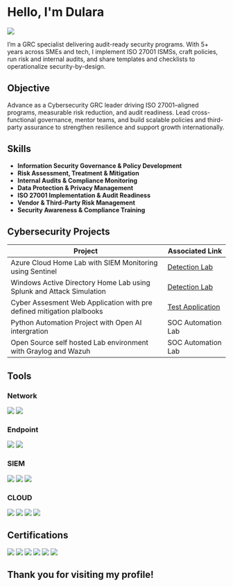 # Hello, I'm Dulara
<a href="https://www.linkedin.com/in/dularaparanawidana/"><img src="https://img.shields.io/badge/-LinkedIn-0072b1?&style=for-the-badge&logo=linkedin&logoColor=white" /></a>

I’m a GRC specialist delivering audit-ready security programs. With 5+ years across SMEs and tech, I implement ISO 27001 ISMSs, craft policies, run risk and internal audits, and share templates and checklists to operationalize security-by-design.

## Objective
Advance as a Cybersecurity GRC leader driving ISO 27001–aligned programs, measurable risk reduction, and audit readiness. Lead cross-functional governance, mentor teams, and build scalable policies and third-party assurance to strengthen resilience and support growth internationally.

## Skills

- **Information Security Governance & Policy Development**  
- **Risk Assessment, Treatment & Mitigation**  
- **Internal Audits & Compliance Monitoring**  
- **Data Protection & Privacy Management**  
- **ISO 27001 Implementation & Audit Readiness**  
- **Vendor & Third-Party Risk Management**  
- **Security Awareness & Compliance Training**


## Cybersecurity Projects

| Project                                       | Associated Link     |
|-----------------------------------------------|----------------------------|
| Azure Cloud Home Lab with SIEM Monitoring using Sentinel         | <a href="https://google.com">Detection Lab</a>|
| Windows Active Directory Home Lab using Splunk and Attack Simulation  | <a href="https://google.com">Detection Lab</a>|
| Cyber Assesment Web Application with pre defined mitigation plalbooks        |  <a href="https://cybermachan.online">Test Application</a>|
| Python Automation Project with Open AI intergration    | SOC Automation Lab|
| Open Source self hosted Lab environment with Graylog and Wazuh             | SOC Automation Lab|


## Tools

### Network
<div>
    <img src="https://img.shields.io/badge/-Wireshark-1679A7?&style=for-the-badge&logo=Wireshark&logoColor=white" />
    <img src="https://img.shields.io/badge/-Tenable%20Nessus%20Essentials-00A3E0?&style=for-the-badge&logo=tenable&logoColor=white" />
</div>

### Endpoint
<div>
    <img src="https://img.shields.io/badge/-Microsoft_Defender_for_Endpoint-00A4EF?&style=for-the-badge&logo=Microsoft&logoColor=white" />
    <img src="https://img.shields.io/badge/-Velociraptor-4B275F?&style=for-the-badge&logo=Velociraptor&logoColor=white" />
</div>

### SIEM
<div>
    <img src="https://img.shields.io/badge/-Microsoft_Sentinel-0078D4?&style=for-the-badge&logo=Microsoft&logoColor=white" />
    <img src="https://img.shields.io/badge/-Splunk-000000?&style=for-the-badge&logo=splunk&logoColor=white" />
    <img src="https://img.shields.io/badge/-Wazuh-0B5CAB?&style=for-the-badge&logo=wazuh&logoColor=white" />
</div>

### CLOUD
</div>
   <img src="https://img.shields.io/badge/-Microsoft%20Azure-0078D4?&style=for-the-badge&logo=microsoftazure&logoColor=white" />
   <img src="https://img.shields.io/badge/-Microsoft%20365-0078D4?&style=for-the-badge&logo=microsoft&logoColor=white" />
   <img src="https://img.shields.io/badge/-Microsoft%20Entra%20ID-0078D4?&style=for-the-badge&logo=microsoft&logoColor=white" />
   <img src="https://img.shields.io/badge/-Microsoft%20DLP%20(Purview)-0078D4?&style=for-the-badge&logo=microsoft&logoColor=white" />
</div>





## Certifications

<div>
<img src="https://img.shields.io/badge/-ISO%2027001%20Lead%20Auditor-00539F?&style=for-the-badge&logo=ISO&logoColor=white" /></a>
<img src="https://img.shields.io/badge/-Security%2B-FF0000?&style=for-the-badge&logo=CompTIA&logoColor=white" />
<img src="https://img.shields.io/badge/-ISC2%20CC-00693C?&style=for-the-badge&logo=ISC2&logoColor=white" />
<img src="https://img.shields.io/badge/-Microsoft%20SC--900-0078D4?&style=for-the-badge&logo=Microsoft&logoColor=white" />
<img src="https://img.shields.io/badge/-NIST%20RMF%20Foundation-000000?&style=for-the-badge&logo=NIST&logoColor=white" />
<img src="https://img.shields.io/badge/-Google%20Cybersecurity%20Professional%20Certificate-4285F4?&style=for-the-badge&logo=Google&logoColor=white" />

</div>

## Thank you for visiting my profile!

<!--
**joshmadakor1/joshmadakor1** is a ✨ _special_ ✨ repository because its `README.md` (this file) appears on your GitHub profile.

Here are some ideas to get you started:

- 🔭 I’m currently working on ...
- 🌱 I’m currently learning ...
- 👯 I’m looking to collaborate on ...
- 🤔 I’m looking for help with ...
- 💬 Ask me about ...
- 📫 How to reach me: ...
- 😄 Pronouns: ...
- ⚡ Fun fact: ...
-->
